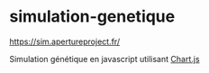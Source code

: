 # simulation-genetique

https://sim.apertureproject.fr/

Simulation génétique en javascript utilisant [Chart.js](https://www.chartjs.org/)

